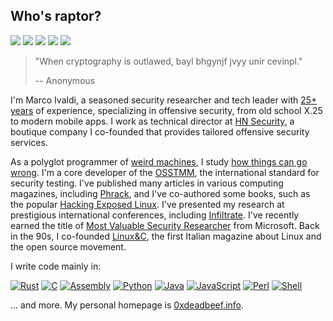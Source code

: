 ## Who's raptor?
[![](https://img.shields.io/github/stars/0xdea?style=flat&color=yellow)](https://opensource-heroes.com/u/0xdea)
[![](https://user-badge.committers.top/italy/0xdea.svg?kill_cache=1)](https://user-badge.committers.top/italy/0xdea)
[![](https://img.shields.io/github/followers/0xdea?style=flat&color=red)](https://github.com/gayanvoice/top-github-users/blob/main/markdown/followers/italy.md)
[![](https://img.shields.io/badge/twitter-%400xdea-blue.svg)](https://twitter.com/0xdea)
[![](https://img.shields.io/badge/mastodon-%40raptor-purple.svg)](https://infosec.exchange/@raptor)

> "When cryptography is outlawed, bayl bhgynjf jvyy unir cevinpl."
>
> -- Anonymous 

I'm Marco Ivaldi, a seasoned security researcher and tech leader with [25+ years](https://packetstormsecurity.com/files/author/191/) of experience, specializing in offensive security, from old school X.25 to modern mobile apps. I work as technical director at [HN Security](https://security.humanativaspa.it/), a boutique company I co-founded that provides tailored offensive security services. 

As a polyglot programmer of [weird machines](https://www.exploit-db.com/?author=315), I study [how things can go wrong](https://how.complexsystems.fail/). I'm a core developer of the [OSSTMM](http://www.osstmm.org/), the international standard for security testing. I've published many articles in various computing magazines, including [Phrack](http://phrack.org/issues/70/13.html#article), and I've co-authored some books, such as the popular [Hacking Exposed Linux](https://www.amazon.com/Hacking-Exposed-Linux/dp/0072262575). I've presented my research at prestigious international conferences, including [Infiltrate](https://web.archive.org/web/20230601160755/https://infiltratecon.com/). I've recently earned the title of [Most Valuable Security Researcher](https://www.credly.com/users/raptor) from Microsoft. Back in the 90s, I co-founded [Linux&C](https://0xdeadbeef.info/stuff/lc0.jpg), the first Italian magazine about Linux and the open source movement.

I write code mainly in:  

[![Rust](https://img.shields.io/badge/-Rust-dea584.svg?style=flat&logo=rust&logoColor=black)](https://www.rust-lang.org/)
[![C](https://img.shields.io/badge/-C-555555.svg?style=flat&logo=c&logoColor=white)](https://www.open-std.org/jtc1/sc22/wg14/)
[![Assembly](https://img.shields.io/badge/-Assembly-6e4c13.svg?style=flat&logo=intel&logoColor=white)](https://en.wikipedia.org/wiki/Assembly_language)
[![Python](https://img.shields.io/badge/-Python-3572a5?style=flat&logo=python&logoColor=white)](https://www.python.org/)
[![Java](https://img.shields.io/badge/-Java-b07219.svg?style=flat&logo=openjdk&logoColor=white)](https://www.java.com/)
[![JavaScript](https://img.shields.io/badge/-JavaScript-f1e05a?style=flat&logo=javascript&logoColor=black)](https://ecma-international.org/publications-and-standards/standards/ecma-262/)
[![Perl](https://img.shields.io/badge/-Perl-0298c3.svg?style=flat&logo=perl&logoColor=white)](https://www.perl.org/)
[![Shell](https://img.shields.io/badge/-Shell-89e051.svg?style=flat&logo=gnu-bash&logoColor=black)](https://www.gnu.org/software/bash/)

... and more. My personal homepage is [0xdeadbeef.info](https://0xdeadbeef.info/).
